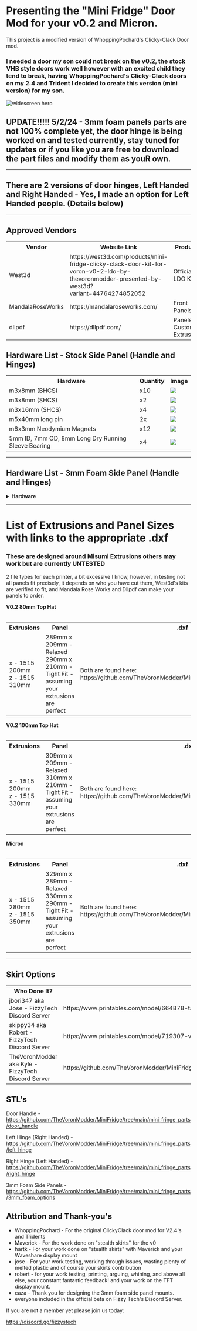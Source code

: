 # Presenting the "Mini Fridge" Door Mod for your v0.2 and Micron.

This project is a modified version of WhoppingPochard's Clicky-Clack Door mod.

### I needed a door my son could not break on the v0.2, the stock VHB style doors work well however with an excited child they tend to break, having WhoppingPochard's Clicky-Clack doors on my 2.4 and Trident I decided to create this version (mini version) for my son.



![widescreen hero](https://github.com/TheVoronModder/testing2/assets/142328467/46213ec0-d297-43fc-9520-bfa93b8a4f9a)


## UPDATE!!!!! 5/2/24 - 3mm foam panels parts are not 100% complete yet, the door hinge is being worked on and tested currently, stay tuned for updates or if you like you are free to download the part files and modify them as youR own.

-------------------------------------------------------------------------------

## There are 2 versions of door hinges, Left Handed and Right Handed - Yes, I made an option for Left Handed people. (Details below)

-------------------------------------------------------------------------------
## Approved Vendors

<table>
  <tr>
    <th>Vendor</th>
    <th>Website Link</th>
    <th>Products</th>
  </tr>
  <tr>
    <td>West3d</td>
    <td>https://west3d.com/products/mini-fridge-clicky-clack-door-kit-for-voron-v0-2-ldo-by-thevoronmodder-presented-by-west3d?variant=44764274852052</td>
    <td>Official LDO Kit</td>
  </tr>
  <tr>
    <td>MandalaRoseWorks</td>
    <td>https://mandalaroseworks.com/</td>
    <td>Front Panels</td>
  </tr>
  <tr>
    <td>dllpdf</td>
    <td>https://dllpdf.com/</td>
    <td>Panels & Custom Extrusions</td>
  </tr>
</table>

## Hardware List - Stock Side Panel (Handle and Hinges)
<table>
  <tr>
    <th>Hardware</th>
    <th>Quantity</th>
    <th>Image</th>
  </tr>
  <tr>
    <td>m3x8mm (BHCS)</td>
    <td>x10</td>
    <td><img src=https://github.com/TheVoronModder/testing2/assets/142328467/a87ad841-62ba-4a13-8819-a5bb9443e7d1></img></td>
  </tr>
  <tr>
    <td>m3x8mm (SHCS)</td>
    <td>x2</td>
    <td><img src=https://github.com/TheVoronModder/testing2/assets/142328467/b9388139-87ec-4383-8e56-21aa68b6a509></img></td>
  </tr>
  <tr>
    <td>m3x16mm (SHCS)</td>
    <td>x4</td>
    <td><img src=https://github.com/TheVoronModder/testing2/assets/142328467/d1da168b-a63e-472c-b4eb-2085720b9fad></img></td>
  </tr>
    <td>m5x40mm long pin</td>
    <td>2x</td>
    <td><img src=https://github.com/TheVoronModder/testing2/assets/142328467/52e759ad-b153-479a-9f9e-f1a8ac5b2655></img></td>
  </tr>
  <tr>
    <td>m6x3mm Neodymium Magnets</td>
    <td>x12</td>
    <td><img src=https://github.com/TheVoronModder/testing2/assets/142328467/2a9ae4a6-5341-4b95-8b7a-625efd136276></img></td>
  </tr>
  <tr>
    <td>5mm ID, 7mm OD, 8mm Long Dry Running Sleeve Bearing</td>
    <td>x4</td>
    <td><img src=https://github.com/TheVoronModder/testing2/assets/142328467/02822072-fe02-4972-8272-b3cea614b477></img></td>
  </tr>
</table>
</details>


-----------------------------------------------------------

## Hardware List - 3mm Foam Side Panel (Handle and Hinges)
<details closed>
<summary><strong>Hardware</strong></summary>
<table>
  <tr>
    <th>Hardware</th>
    <th>Quantity</th>
    <th>Image</th>
  </tr>
  <tr>
    <td>m3x12mm (BHCS)</td>
    <td>x10</td>
    <td><img src=https://github.com/TheVoronModder/testing2/assets/142328467/dee5cd52-ecb8-4681-a724-970e0368fdc6></img></td>
  </tr>
  <tr>
    <td>m3x8mm (SHCS)</td>
    <td>x2</td>
    <td><img src=https://github.com/TheVoronModder/testing2/assets/142328467/b9388139-87ec-4383-8e56-21aa68b6a509></img></td>
  </tr>
  <tr>
    <td>m3x16mm (SHCS)</td>
    <td>x4</td>
    <td><img src=https://github.com/TheVoronModder/testing2/assets/142328467/d1da168b-a63e-472c-b4eb-2085720b9fad></img></td>
  </tr>
    <td>m5x40mm long pin</td>
    <td>2x</td>
    <td><img src=https://github.com/TheVoronModder/testing2/assets/142328467/52e759ad-b153-479a-9f9e-f1a8ac5b2655></img></td>
  </tr>
  <tr>
    <td>m6x3mm Neodymium Magnets</td>
    <td>x12</td>
    <td><img src=https://github.com/TheVoronModder/testing2/assets/142328467/2a9ae4a6-5341-4b95-8b7a-625efd136276></img></td>
  </tr>
  <tr>
    <td>5mm ID, 7mm OD, 8mm Long Dry Running Sleeve Bearing</td>
    <td>x4</td>
    <td><img src=https://github.com/TheVoronModder/testing2/assets/142328467/02822072-fe02-4972-8272-b3cea614b477></img></td>
  </tr>
</table>
</details>


 -------------------------------------------------------------
# List of Extrusions and Panel Sizes with links to the appropriate .dxf 
### These are designed around Misumi Extrusions others may work but are currently UNTESTED

2 file types for each printer, a bit excessive I know, however, in testing not all panels fit precisely, it depends on who you have cut them, West3d's kits are verified to fit, and Mandala Rose Works and Dllpdf can make your panels to order.

<summary><strong>V0.2 80mm Top Hat</strong></summary>
<table>
  <tr>
    <th>Extrusions</th>
    <th>Panel</th>
    <th>.dxf</th>
  </tr>
  <tr>
    <td>x - 1515 200mm
    <br>
    z - 1515 310mm</td>
    </br>
    <td>289mm x 209mm - Relaxed
    <br>
    290mm x 210mm - Tight Fit - assuming your extrusions are perfect</td>
    <td>Both are found here: https://github.com/TheVoronModder/MiniFridge/tree/main/Micron%20dxf
    </td>        
 </tr>
</table>


<summary><strong>V0.2 100mm Top Hat</strong></summary>
<table>
  <tr>
    <th>Extrusions</th>
    <th>Panel</th>
    <th>.dxf</th>
  </tr>
  <tr>
    <td>x - 1515 200mm
    <br>
    z - 1515 330mm</td>
    </br>
    <td>309mm x 209mm - Relaxed
    <br>
    310mm x 210mm - Tight Fit - assuming your extrusions are perfect</td>
    <td>Both are found here: https://github.com/TheVoronModder/MiniFridge/tree/main/v2%20100%20dxf
    </td>        
 </tr>
</table>



<summary><strong>Micron</strong></summary>
<table>
  <tr>
    <th>Extrusions</th>
    <th>Panel</th>
    <th>.dxf</th>
  </tr>
  <tr>
    <td>x - 1515 280mm
    <br>
    z - 1515 350mm</td>
    </br>
    <td>329mm x 289mm - Relaxed
    <br>
    330mm x 290mm - Tight Fit - assuming your extrusions are perfect</td>
    <td>Both are found here: https://github.com/TheVoronModder/MiniFridge/tree/main/Micron%20dxf
    </td>        
 </tr>
</table>


-----------------------------------------------------
## Skirt Options


<table>
  <tr>
    <th>Who Done It?</th>
    <th>Link</th>
    <th>Image</th>
  </tr>
  <tr>
    <td>jbori347 aka Jose - FizzyTech Discord Server</td>
    <td>https://www.printables.com/model/664878-taller-voron-02-waveshare-28-dsi-display</td>
    <td><img src=https://github.com/TheVoronModder/testing2/assets/142328467/c549f4cb-ef99-44e8-b9c3-3578e10f47b7></img></td>
  </tr>
  <tr>
    <td>skippy34 aka Robert - FizzyTech Discord Server</td>
    <td>https://www.printables.com/model/719307-v02-mini-fridge-stealth-skirt-g2z-files/files</td>
    <td><img src=https://github.com/TheVoronModder/testing2/assets/142328467/6bb236c8-434c-491c-9771-0661028d42c2></img></td>
  </tr>
  <tr>
    <td>TheVoronModder aka Kyle - FizzyTech Discord Server</td>
    <td>https://github.com/TheVoronModder/MiniFridge/tree/main/mini_fridge_skirts/revised_hartk_stealth_skirts</td>
    <td><img src=https://github.com/TheVoronModder/testing2/assets/142328467/8e9dff93-995c-44c9-b2d4-e13bc38c9ba3></img></td>
  </tr>
</table>

## STL's

Door Handle - https://github.com/TheVoronModder/MiniFridge/tree/main/mini_fringe_parts/door_handle

Left Hinge (Right Handed) - https://github.com/TheVoronModder/MiniFridge/tree/main/mini_fringe_parts/left_hinge

Right Hinge (Left Handed) - https://github.com/TheVoronModder/MiniFridge/tree/main/mini_fringe_parts/right_hinge

3mm Foam Side Panels - https://github.com/TheVoronModder/MiniFridge/tree/main/mini_fringe_parts/3mm_foam_options





## Attribution and Thank-you's

* WhoppingPochard  - For the original ClickyClack door mod for V2.4's and Tridents
* Maverick - For the work done on "stealth skirts" for the v0
* hartk - For your work done on "stealth skirts" with Maverick and your Waveshare display mount
* jose - For your work testing, working through issues, wasting plenty of melted plastic and of course your skirts contribution
* robert - for your work testing, printing, arguing, whining, and above all else, your constant fantastic feedback! and your work on the TFT display mount.
* caza - Thank you for designing the 3mm foam side panel mounts. 
* everyone included in the official beta on Fizzy Tech's Discord Server.

If you are not a member yet please join us today:

https://discord.gg/fizzystech

